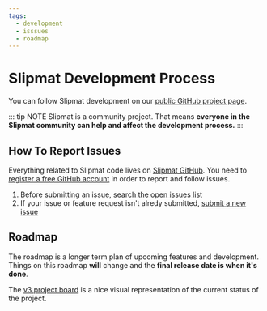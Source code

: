 ```yaml
---
tags:
  - development
  - isssues
  - roadmap
---
```


# Slipmat Development Process

You can follow Slipmat development on our [public GitHub project page](https://github.com/orgs/slipmatio/projects/6).

::: tip NOTE
Slipmat is a community project. That means **everyone in the Slipmat community can help and affect the development process.**
:::

## How To Report Issues

Everything related to Slipmat code lives on [Slipmat GitHub](https://github.com/slipmatio). You need to [register a free GitHub account](https://github.com/signup) in order to report and follow issues.

1. Before submitting an issue, [search the open issues list](https://github.com/slipmatio/slipmatio/issues)
2. If your issue or feature request isn't alredy submitted, [submit a new issue](https://github.com/slipmatio/slipmatio/issues/new)

## Roadmap

The roadmap is a longer term plan of upcoming features and development. Things on this roadmap **will** change and the **final release date is when it's done**.

The [v3 project board](https://github.com/orgs/slipmatio/projects/6/views/1) is a nice visual representation of the current status of the project.
